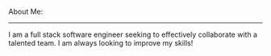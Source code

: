About Me: 

---

I am a full stack software engineer seeking to effectively collaborate with a talented team. I am always looking to improve my skills!
